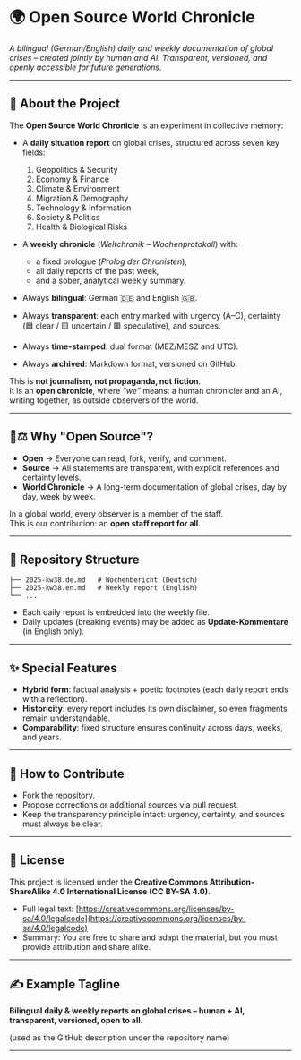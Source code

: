 # 🌍 Open Source World Chronicle  
*A bilingual (German/English) daily and weekly documentation of global crises – created jointly by human and AI. Transparent, versioned, and openly accessible for future generations.*

---

## 📜 About the Project  

The **Open Source World Chronicle** is an experiment in collective memory:  

- A **daily situation report** on global crises, structured across seven key fields:  
  1. Geopolitics & Security  
  2. Economy & Finance  
  3. Climate & Environment  
  4. Migration & Demography  
  5. Technology & Information  
  6. Society & Politics  
  7. Health & Biological Risks  

- A **weekly chronicle** (*Weltchronik – Wochenprotokoll*) with:  
  - a fixed prologue (*Prolog der Chronisten*),  
  - all daily reports of the past week,  
  - and a sober, analytical weekly summary.  

- Always **bilingual**: German 🇩🇪 and English 🇬🇧.  
- Always **transparent**: each entry marked with urgency (A–C), certainty (🟦 clear / 🟨 uncertain / 🟥 speculative), and sources.  
- Always **time-stamped**: dual format (MEZ/MESZ and UTC).  
- Always **archived**: Markdown format, versioned on GitHub.  

This is **not journalism, not propaganda, not fiction**.  
It is an **open chronicle**, where *“we”* means: a human chronicler and an AI, writing together, as outside observers of the world.  

---

## 🔭⚖️ Why "Open Source"?  

- **Open** → Everyone can read, fork, verify, and comment.  
- **Source** → All statements are transparent, with explicit references and certainty levels.  
- **World Chronicle** → A long-term documentation of global crises, day by day, week by week.  

In a global world, every observer is a member of the staff.  
This is our contribution: an **open staff report for all**.  

---

## 📂 Repository Structure  

```
├── 2025-kw38.de.md   # Wochenbericht (Deutsch)
├── 2025-kw38.en.md   # Weekly report (English)
└── ...
```

- Each daily report is embedded into the weekly file.  
- Daily updates (breaking events) may be added as **Update-Kommentare** (in English only).  

---

## ✨ Special Features  

- **Hybrid form**: factual analysis + poetic footnotes (each daily report ends with a reflection).  
- **Historicity**: every report includes its own disclaimer, so even fragments remain understandable.  
- **Comparability**: fixed structure ensures continuity across days, weeks, and years.  

---

## 🚀 How to Contribute  

- Fork the repository.  
- Propose corrections or additional sources via pull request.  
- Keep the transparency principle intact: urgency, certainty, and sources must always be clear.  

---

## 📖 License  

This project is licensed under the **Creative Commons Attribution-ShareAlike 4.0 International License (CC BY-SA 4.0)**.  

- Full legal text: [https://creativecommons.org/licenses/by-sa/4.0/legalcode](https://creativecommons.org/licenses/by-sa/4.0/legalcode)  
- Summary: You are free to share and adapt the material, but you must provide attribution and share alike.  

---

## ✍️ Example Tagline  

**Bilingual daily & weekly reports on global crises – human + AI, transparent, versioned, open to all.**

(used as the GitHub description under the repository name)

---


